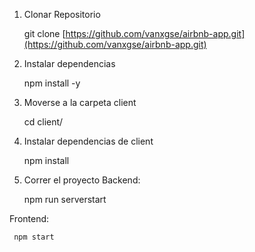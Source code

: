  
1.  Clonar Repositorio

    git clone  [https://github.com/vanxgse/airbnb-app.git](https://github.com/vanxgse/airbnb-app.git)

2.  Instalar dependencias
	

    npm install -y

3.  Moverse a la carpeta client 

	cd client/

4.  Instalar dependencias de client
	

    npm install

5.  Correr el proyecto
Backend: 
	

    npm run serverstart

 Frontend: 
	

     npm start
